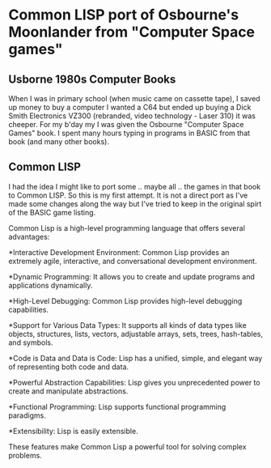 # Common LISP port of Osbourne's Moonlander from "Computer Space games"

##  Usborne 1980s Computer Books

When I was in primary school (when music came on cassette tape), I saved up money to buy a computer I wanted a C64 but ended up buying a Dick Smith Electronics VZ300 (rebranded, video technology - Laser 310) it was cheeper. For my b'day my I was given the Osbourne "Computer Space Games" book. I spent many hours typing in programs in BASIC from that book (and many other books).

## Common LISP

I had the idea I might like to port some .. maybe all .. the games in that book to Common LISP. So this is my first attempt. It is not a direct port as I've made some changes along the way but I've tried to keep in the original spirt of the BASIC game listing.

Common Lisp is a high-level programming language that offers several advantages:

*Interactive Development Environment: Common Lisp provides an extremely agile, interactive, and conversational development environment.

*Dynamic Programming: It allows you to create and update programs and applications dynamically.

*High-Level Debugging: Common Lisp provides high-level debugging capabilities.

*Support for Various Data Types: It supports all kinds of data types like objects, structures, lists, vectors, adjustable arrays, sets, trees, hash-tables, and symbols.

*Code is Data and Data is Code: Lisp has a unified, simple, and elegant way of representing both code and data.

*Powerful Abstraction Capabilities: Lisp gives you unprecedented power to create and manipulate abstractions.

*Functional Programming: Lisp supports functional programming paradigms.

*Extensibility: Lisp is easily extensible.

These features make Common Lisp a powerful tool for solving complex problems.
